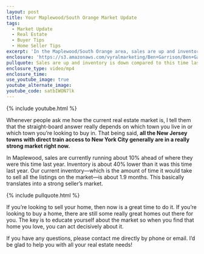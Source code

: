 ```yaml
---
layout: post
title: Your Maplewood/South Orange Market Update
tags:
  - Market Update
  - Real Estate
  - Buyer Tips
  - Home Seller Tips
excerpt: 'In the Maplewood/South Orange area, sales are up and inventory is down. What does this mean for buyers and sellers?'
enclosure: 'https://s3.amazonaws.com/vyralmarketing/Ben+Garrison/Ben+Garrison+Maplewood++South+Orange+Market+Update.mp4'
pullquote: Sales are up and inventory is down compared to this time last year.
enclosure_type: video/mp4
enclosure_time:
use_youtube_image: true
youtube_alternate_image:
youtube_code: satbIWON7lk
---
```



{% include youtube.html %}

Whenever people ask me how the current real estate market is, I tell them that the straight-board answer really depends on which town you live in or which town you’re looking to buy in. That being said, **all the New Jersey towns with direct train access to New York City generally are in a really strong market right now.&nbsp;**

In Maplewood, sales are currently running about 10% ahead of where they were this time last year. Inventory is about 40% lower than it was this time last year. Our current inventory—which is the amount of time it would take to sell all the listings on the market—is about 1.9 months. This basically translates into a strong seller’s market.&nbsp;

{% include pullquote.html %}

If you’re looking to sell your home, then now is a great time to do it. If you’re looking to buy a home, there are still some really great homes out there for you. The key is to educate yourself about the market so when you find that home you love, you can act decisively about it.

If you have any questions, please contact me directly by phone or email. I’d be glad to help you with all your real estate needs!
